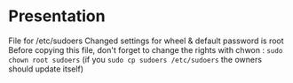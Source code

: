 # Presentation

File for /etc/sudoers
Changed settings for wheel & default password is root
Before copying this file, don't forget to change the rights with chwon : `sudo chown root sudoers` (if you `sudo cp sudoers /etc/sudoers` the owners should update itself)
